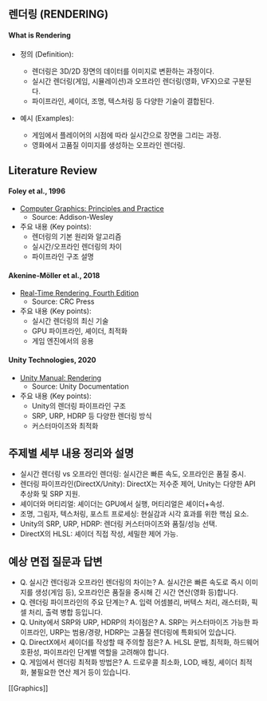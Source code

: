 

## 렌더링 (RENDERING)

#### What is Rendering

- 정의 (Definition):
	- 렌더링은 3D/2D 장면의 데이터를 이미지로 변환하는 과정이다.
	- 실시간 렌더링(게임, 시뮬레이션)과 오프라인 렌더링(영화, VFX)으로 구분된다.
	- 파이프라인, 셰이더, 조명, 텍스처링 등 다양한 기술이 결합된다.

- 예시 (Examples):
	- 게임에서 플레이어의 시점에 따라 실시간으로 장면을 그리는 과정.
	- 영화에서 고품질 이미지를 생성하는 오프라인 렌더링.

## Literature Review

#### Foley et al., 1996
- [Computer Graphics: Principles and Practice](https://dl.acm.org/doi/10.5555/551714)
	- Source: Addison-Wesley
- 주요 내용 (Key points):
	- 렌더링의 기본 원리와 알고리즘
	- 실시간/오프라인 렌더링의 차이
	- 파이프라인 구조 설명

#### Akenine-Möller et al., 2018
- [Real-Time Rendering, Fourth Edition](https://www.crcpress.com/Real-Time-Rendering-Fourth-Edition/Akenine-Moller-Haines-Hoffman/p/book/9781138627000)
	- Source: CRC Press
- 주요 내용 (Key points):
	- 실시간 렌더링의 최신 기술
	- GPU 파이프라인, 셰이더, 최적화
	- 게임 엔진에서의 응용

#### Unity Technologies, 2020
- [Unity Manual: Rendering](https://docs.unity3d.com/kr/2020.3/Manual/RenderingSection.html)
	- Source: Unity Documentation
- 주요 내용 (Key points):
	- Unity의 렌더링 파이프라인 구조
	- SRP, URP, HDRP 등 다양한 렌더링 방식
	- 커스터마이즈와 최적화

## 주제별 세부 내용 정리와 설명

- 실시간 렌더링 vs 오프라인 렌더링: 실시간은 빠른 속도, 오프라인은 품질 중시.
- 렌더링 파이프라인(DirectX/Unity): DirectX는 저수준 제어, Unity는 다양한 API 추상화 및 SRP 지원.
- 셰이더와 머티리얼: 셰이더는 GPU에서 실행, 머티리얼은 셰이더+속성.
- 조명, 그림자, 텍스처링, 포스트 프로세싱: 현실감과 시각 효과를 위한 핵심 요소.
- Unity의 SRP, URP, HDRP: 렌더링 커스터마이즈와 품질/성능 선택.
- DirectX의 HLSL: 셰이더 직접 작성, 세밀한 제어 가능.

## 예상 면접 질문과 답변

- Q. 실시간 렌더링과 오프라인 렌더링의 차이는?
  A. 실시간은 빠른 속도로 즉시 이미지를 생성(게임 등), 오프라인은 품질을 중시해 긴 시간 연산(영화 등)합니다.
- Q. 렌더링 파이프라인의 주요 단계는?
  A. 입력 어셈블리, 버텍스 처리, 래스터화, 픽셀 처리, 출력 병합 등입니다.
- Q. Unity에서 SRP와 URP, HDRP의 차이점은?
  A. SRP는 커스터마이즈 가능한 파이프라인, URP는 범용/경량, HDRP는 고품질 렌더링에 특화되어 있습니다.
- Q. DirectX에서 셰이더를 작성할 때 주의할 점은?
  A. HLSL 문법, 최적화, 하드웨어 호환성, 파이프라인 단계별 역할을 고려해야 합니다.
- Q. 게임에서 렌더링 최적화 방법은?
  A. 드로우콜 최소화, LOD, 배칭, 셰이더 최적화, 불필요한 연산 제거 등이 있습니다. 

[[Graphics]]